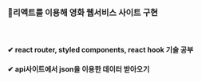 ### 🚩리액트를 이용해 영화 웹서비스 사이트 구현
<br>

#### ✔ react router, styled components, react hook 기술 공부
#### ✔ api사이트에서 json을 이용한 데이터 받아오기
